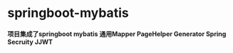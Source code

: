 # springboot-mybatis

#### 项目集成了springboot mybatis 通用Mapper PageHelper Generator Spring Secruity JJWT 
